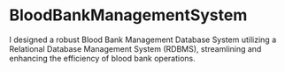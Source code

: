 # BloodBankManagementSystem
I designed a robust Blood Bank Management Database System utilizing a Relational Database Management System (RDBMS), streamlining and enhancing the efficiency of blood bank operations.
